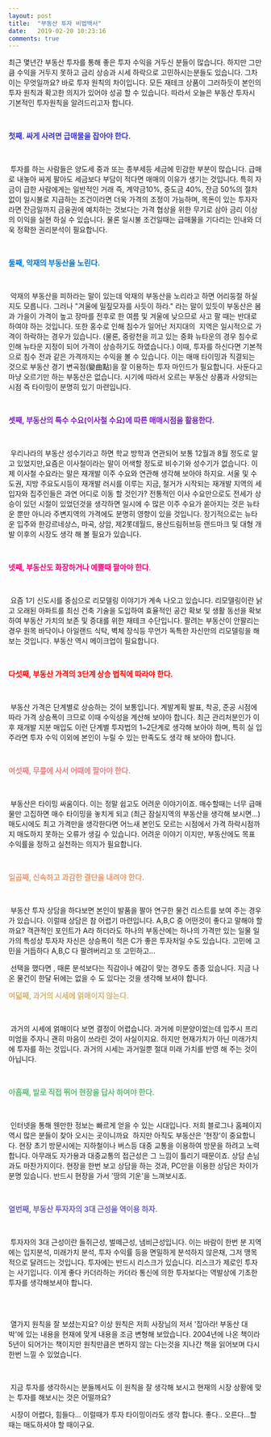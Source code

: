 ```yaml
---
layout: post
title:  "부동산 투자 비법백서"
date:   2019-02-20 10:23:16
comments: true
---
```




<p>최근 몇년간 부동산 투자를 통해 좋은 투자 수익을 거두신 분들이 많습니다. 하지만 그만큼 수익을 거두지 못하고 금리 상승과 시세 하락으로 고민하시는분들도 있습니다. 그차이는 무엇일까요? 바로 투자 원칙의 차이입니다. 모든 재테크 상품이 그러하듯이 본인의 투자 원칙과 확고한 의지가 있어야 성공 할 수 있습니다. 따라서 오늘은 부동산 투자시 기본적인 투자원칙을 알려드리고자 합니다.</p><br><p><strong><span style="font-size: 11pt;"><font color="#3a32c3">첫째. 싸게 사려면 급매물을 잡아야 한다.</font></span></strong></p><br><p>&nbsp;투자를 하는 사람들은 양도세 중과 또는 종부세등 세금에 민감한 부분이 많습니다. 급매로 내놓아 싸게 팔아도 세금보다 부담이 적다면 매매의 이유가 생기는 것입니다. 특히 자금이 급한 사람에게는 일반적인 거래 즉, 계약금10%, 중도금 40%, 잔금 50%의 절차 없이 일시불로 지급하는 조건이라면 더욱 가격의 조정이 가능하며, 목돈이 있는 투자자라면 잔금일까지 금융권에 예치하는 것보다는 가격 협상을 위한 무기로 삼아 금리 이상의 이익을 실현 하실 수 있습니다. 물론 일시불 조건일때는 급매물을 기다리는 인내와 더욱 정확한 권리분석이 필요합니다.</p><br><p><span style="font-size: 11pt;"><strong><font color="#0075c8">둘째, 악재의 부동산을 노린다.</font></strong></span></p><br><p>&nbsp;악재의 부동산을 피하라는 말이 있는데 악재의 부동산을 노리라고 하면 어리둥절 하실지도 모릅니다. 그러나 "겨울에 밀짚모자를 사듯이 하라." 라는 말이 있듯이 부동산은 봄과 가을이 가격이 높고 장마를 전후로 한 여름 및 겨울에 낮으므로 사고 팔 때는 반대로 하여야 하는 것입니다. 또한 홍수로 인해 침수가 일어난 저지대의 &nbsp;지역은 일시적으로 가격이 하락하는 경우가 있습니다. (물론, 중랑천을 끼고 있는 중화 뉴타운의 경우 침수로 인해 뉴타운 지정이 되어 가격이 상승하기도 하였습니다.) 이때, 투자를 하신다면 기본적으로 침수 전과 같은 가격까지는 수익을 볼 수 있습니다. 이는 매매 타이밍과 직결되는 것으로 부동산 경기 변곡점(變曲點)을 잘 이용하는 투자 마인드가 필요합니다. 사둔다고 마냥 오르기만 하는 부동산은 없습니다. 시기에 따라서 오르는 부동산 상품과 사양되는 시점 즉 타이밍이 분명히 있기 마련입니다. </p><br><p><span style="font-size: 11pt;"><strong><font color="#7820b9">셋째, 부동산의 특수 수요(이사철 수요)에 따른 매매시점을 활용한다. </font></strong></span></p><br><p>&nbsp;우리나라의 부동산 성수기라고 하면 학교 방학과 연관되어 보통 12월과 8월 정도로 알고 있었지만,요즘은 이사철이라는 말이 어색할 정도로 비수기와 성수기가 없습니다. 이제 이사철 수요라는 말은 재개발 이주 수요와 연관해 생각해 보아야 하지요. 서울 및 수도권, 지방 주요도시등이 재개발 러시를 이루는 지금, 철거가 시작되는 재개발 지역의 세입자와 집주인들은 과연 어디로 이동 할 것인가? 전통적인 이사 수요만으로도 전세가 상승이 있던 시절이 있었던것을 생각하면 일시에 수 많은 이주 수요가 쏟아지는 것은 뉴타운 뿐만 아니라 주변지역의 가격에도 분명히 영향이 있을 것입니다. 장기적으로는 뉴타운 입주와 한강르네상스, 마곡, 상암, 제2롯데월드, 용산드림허브등 랜드마크 및 대형 개발 이후의 시장도 생각 해 볼 필요가 있습니다. </p><br><p><span style="font-size: 11pt;"><font color="#ef007c"><strong>넷째, 부동산도 화장하거나 예쁠때 팔아야 한다</strong>.</font></span></p><br><p>&nbsp;요즘 1기 신도시를 중심으로 리모델링 이야기가 계속 나오고 있습니다. 리모델링이란 낡고 오래된 아파트를 최신 건축 기술을 도입하여 효율적인 공간 확보 및 생활 동선을 확보하여 부동산 가치의 보존 및 증대를 위한 재테크 수단입니다. 팔려는 부동산이 안팔리는 경우 원목 바닥이나 아일랜드 식탁, 벽체 장식등 무언가 독특한 자신만의 리모델링을 해보는 것입니다. 부동산 역시 메이크업이 필요합니다.</p><br><p><font color="#ff0000"><strong><span style="font-size: 11pt;">다섯째, 부동산 가격의 3단계 상승 법칙에 따라야 한다.</span></strong><span style="font-size: 11pt;"> </span></font></p><br><p>&nbsp;부동산 가격은 단계별로 상승하는 것이 보통입니다. 계발계획 발표, 착공, 준공 시점에 따라 가격 상승폭이 크므로 이때 수익성을 계산해 보야아 합니다. 최근 관리처분인가 이후 재개발 지분 매입도 이런 단계별 투자법의 1~2단계로 생각해 보아야 하며, 특히 실 입주라면 투자 수익 이외에 본인이 누릴 수 있는 만족도도 생각 해 보아야 합니다. </p><br><p><font color="#e97d81"><strong><span style="font-size: 11pt;">여섯째, 무릎에 사서 어때에 팔아야 한다.</span></strong><span style="font-size: 11pt;"> </span></font></p><br><p>&nbsp;부동산은 타이밍 싸움이다. 이는 정말 쉽고도 어려운 이야기이죠. 매수할때는 너무 급매물만 고집하면 매수 타이밍을 놓치게 되고 (최근 잠실지역의 부동산을 생각해 보시면...) 매도시에도 최고 가격만을 생각한다면 어느새 본인도 모르는 시점에서 가격 하락시점까지 매도하지 못하는 오류가 생길 수 있습니다. 어려운 이야기 이지만, 부동산에도 목표 수익률을 정하고 실천하는 의지가 필요합니다. </p><br><p><span style="font-size: 11pt;"><strong><font color="#e19b73">일곱째, 신속하고 과감한 결단을 내려야 한다. </font></strong></span></p><br><p>&nbsp;부동산 투자 상담을 하다보면 본인이 발품을 팔아 연구한 물건 리스트를 보여 주는 경우가 있습니다. 이럴때 상담은 참 어렵기 마련입니다. A,B,C 중 어떤것이 좋다고 말해야 할까요? 객관적인 포인트가 A라 하더라도 하나의 부동산에는 하나의 가격만 있는 일물 일가의 특성상 투자자 자신은 상승폭이 적은 C가 좋은 투자처일 수도 있습니다. 고민에 고민을 거듭하다 A,B,C 다 팔려버리고 또 고민하고...</p>
<p>&nbsp;선택을 했다면 , 때론 분석보다는 직감이나 예감이 맞는 경우도 종종 있습니다. 지금 나온 물건이 한달 뒤에는 없을 수 도 있다는 것을 생각해 보셔야 합니다. </p>
<p><strong><font color="#d1b274"><span style="font-size: 11pt;">여덟</span><span style="font-size: 11pt;">째, 과거의 시세에 얽매이지 않는다. </span></font></strong></p><br><p>&nbsp;과거의 시세에 얽매이다 보면 결정이 어렵습니다. 과거에 미분양이었는데 입주시 프리미엄을 주자니 괜히 마음이 쓰라린 것이 사실이지요. 하지만 현재가치가 아닌 미래가치에 투자를 하는 것입니다. 과거의 시세는 과거일뿐 절대 미래 가치를 반영 해 주는 것이 아닙니다. </p><br><p><strong><span style="font-size:11pt;"><font color="#61b977">아홉째, 발로 직접 뛰어 현장을 답사 하여야 한다.</font></span></strong></p>
<p><strong></strong>&nbsp;</p>
<p>&nbsp;인터넷을 통해 웬만한 정보는 빠르게 얻을 수 있는 시대입니다. 저희 블로그나 홈페이지 역시 많은 분들이 찾아 오시는 곳이니까요 &nbsp;하지만 아직도 부동산은 '현장'이 중요합니다. 현장 초기 방문시에는 지하철이나 버스등 대중 교통을 이용하여 방문을 하려고 노력합니다. 아무래도 자가용과 대중교통의 접근성은 그 느낌이 틀리기 때문이죠. 상담 손님과도 마찬가지이다. 현장을 한번 보고 상담을 하는 것과, PC만을 이용한 상담은 차이가 분명 있습니다. 반드시 현장을 가서 '땅의 기운'을 느껴보시죠.</p><br><p><span style="font-size: 11pt;"><font color="#6a65bb"><strong>열번째, 부동산 투자자의 3대 근성을 역이용 하자.</strong></font></span></p><br><p>&nbsp;투자자의 3대 근성이란 들쥐근성, 벌떼근성, 냄비근성입니다. 이는 바람이 한번 분 지역에는 입지분석, 미래가치 분석, 투자 수익률 등을 면밀하게 분석하지 않은채, 그저 맹목적으로 달려드는 것입니다. 투자에는 반드시 리스크가 있습니다. 리스크가 제로인 투자는 사기입니다. 이게 좋다 카더라하는 카더라 통신에 의한 투자보다는 역발상에 기초한 투자를 생각해보셔야 합니다.</p><br><br><p>&nbsp;열가지 원칙을 잘 보셨는지요? 이상 원칙은 저희 사장님의 저서 '잡아라! 부동산 대박'에 있는 내용을 현재에 맞게 내용을 조금 변형해 보았습니다. 2004년에 나온 책이라 5년이 되어가는 책이지만 원칙만큼은 변하지 않는 다는것을 지나간 책을 읽어보며 다시 한번 느낄 수 있었습니다. </p><br><p>&nbsp;지금 투자를 생각하시는 분들께서도 이 원칙을 잘 생각해 보시고 현재의 시장 상황에 맞는 투자를 해보시는 것은 어떨까요?</p>
<p>&nbsp;시장이 어렵다, 힘들다... 이럴때가 투자 타이밍이라도 생각 합니다. 좋다.. 오른다...할때는 매도하셔야 할 때이구요.</p>